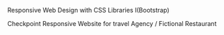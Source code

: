 Responsive Web Design with CSS Libraries I(Bootstrap)

Checkpoint Responsive Website for travel Agency / Fictional Restaurant
